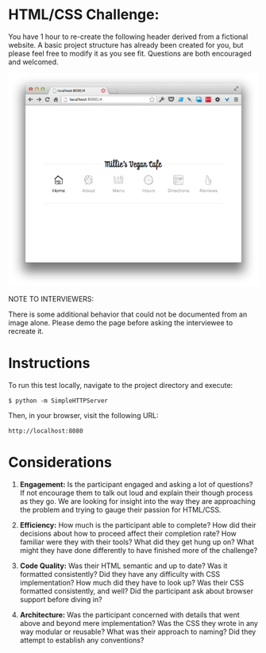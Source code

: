 # HTML/CSS Challenge: 

You have 1 hour to re-create the following header derived from a fictional website. A basic project structure has already been created for you, but please feel free to modify it as you see fit. Questions are  both encouraged and welcomed.  
  
![Please recreate this mockup](/images/mockup.png)

NOTE TO INTERVIEWERS: 

There is some additional behavior that could not be documented from an 
image alone. Please demo the page before asking the interviewee to 
recreate it.

# Instructions

To run this test locally, navigate to the project directory and execute: 

    $ python -m SimpleHTTPServer

Then, in your browser, visit the following URL:

    http://localhost:8080
  
# Considerations

1. __Engagement:__
Is the participant engaged and asking a lot of questions? If not encourage them to talk out loud and explain their though process as they go. We are looking for insight into the way they are approaching the problem and trying to gauge their passion for HTML/CSS. 

2. __Efficiency:__
How much is the participant able to complete? How did their decisions about how to proceed affect their completion rate? How  familiar were they with their tools? What did they get hung up on? What might they have done differently to have finished more of the challenge?

3. __Code Quality:__
Was their HTML semantic and up to date? Was it formatted consistently? Did they have any difficulty with CSS implementation? How much did they have to look up? Was their CSS  formatted consistently, and well? Did the participant ask about browser support before diving in? 

4. __Architecture:__ 
Was the participant concerned with details that went above and beyond mere implementation? Was the CSS they wrote in any way modular or reusable? What was their approach to naming? Did they  attempt to establish any conventions? 

